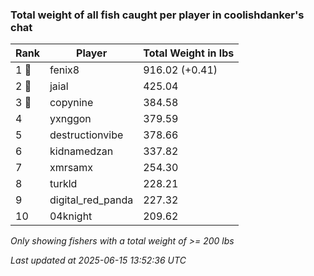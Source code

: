 ### Total weight of all fish caught per player in coolishdanker's chat
| Rank | Player | Total Weight in lbs |
|------|--------|---------|
| 1 🥇  | fenix8 | 916.02 (+0.41) |
| 2 🥈  | jaial | 425.04 |
| 3 🥉  | copynine | 384.58 |
| 4  | yxnggon | 379.59 |
| 5  | destructionvibe | 378.66 |
| 6  | kidnamedzan | 337.82 |
| 7  | xmrsamx | 254.30 |
| 8  | turkld | 228.21 |
| 9  | digital_red_panda | 227.32 |
| 10  | 04knight | 209.62 |

_Only showing fishers with a total weight of >= 200 lbs_

_Last updated at 2025-06-15 13:52:36 UTC_